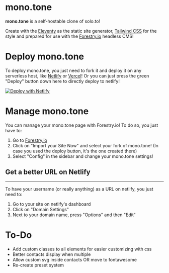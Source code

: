 # mono.tone 
**mono.tone** is a self-hostable clone of solo.to! 

Create with the [Eleventy](https://www.11ty.dev) as the static site generator, [Tailwind CSS](https://tailwindcss.com) for the style and prepared for use with the [Forestry.io](https://forestry.io) headless CMS!

# Deploy mono.tone

To deploy mono.tone, you just need to fork it and deploy it on any serverless host, like [Netlify](https://www.netlify.com) or [Vercel](https://vercel.com)!
Or you can just press the green "Deploy" button down here to directly deploy to netlify!

[![Deploy with Netlify](https://www.netlify.com/img/deploy/button.svg)](https://app.netlify.com/start/deploy?repository=https://github.com/draedr/monotone)

# Manage mono.tone
You can manage your mono.tone page with Forestry.io! To do so, you just have to:

1. Go to [Forestry.io](https://forestry.io)
2. Click on "Import your Site Now" and select your fork of mono.tone! (In case you used the deploy button, it's the one created there)
3. Select "Config" in the sidebar and change your mono.tone settings! 

## Get a better URL on Netlify
---
To have your username (or really anything) as a URL on netlify, you just need to:
1. Go to your site on netlify's dashboard
2. Click on "Domain Settings"
3. Next to your domain name, press "Options" and then "Edit"

# To-Do
- Add custom classes to all elements for easier customizing with css
- Better contacts display when multiple
- Allow custom svg inside contacts OR move to fontawesome
- Re-create preset system
